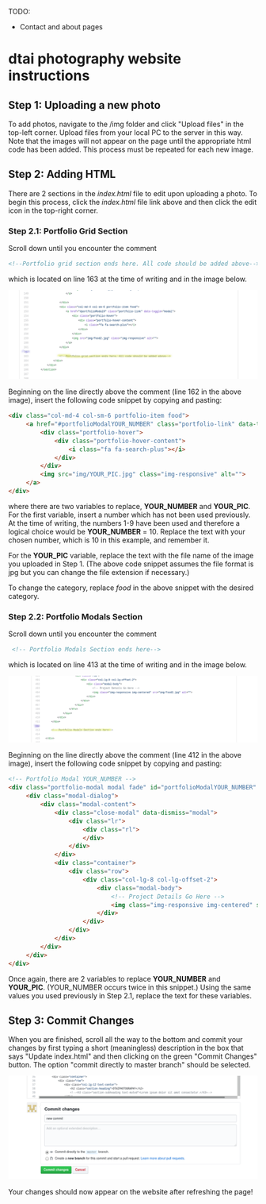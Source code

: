 TODO:

* Contact and about pages

# dtai photography website instructions

## Step 1: Uploading a new photo

To add photos, navigate to the /img folder and click
"Upload files" in the top-left corner. Upload files from your local
PC to the server in this way. Note that the images will not appear on
the page until the appropriate html code has been added. This process must
be repeated for each new image.

## Step 2: Adding HTML

There are 2 sections in the *index.html* file to edit upon uploading a photo.
To begin this process, click the *index.html* file link above and then click the edit icon
in the top-right corner.

### Step 2.1: Portfolio Grid Section

Scroll down until you encounter the comment

```html
<!--Portfolio grid section ends here. All code should be added above-->
```

which is located on line 163 at the time of writing and in the image below.

![](./readme_img/portfolio_grid.png)

Beginning on the line directly above the comment (line 162 in the above image),
insert the following code snippet by copying and pasting:

```html
<div class="col-md-4 col-sm-6 portfolio-item food">
     <a href="#portfolioModalYOUR_NUMBER" class="portfolio-link" data-toggle="modal">
         <div class="portfolio-hover">
             <div class="portfolio-hover-content">
                 <i class="fa fa-search-plus"></i>
             </div>
         </div>
         <img src="img/YOUR_PIC.jpg" class="img-responsive" alt="">
     </a>
</div>
```

where there are two variables to replace, **YOUR_NUMBER** and **YOUR_PIC**.
For the first variable, insert a number which has not been used previously.
At the time of writing, the numbers 1-9 have been used and therefore a logical
choice would be **YOUR_NUMBER** = 10. Replace the text with your chosen number,
which is 10 in this example, and remember it.

For the **YOUR_PIC** variable, replace the text with the file name of the
image you uploaded in Step 1. (The above code snippet assumes the file format
is jpg but you can change the file extension if necessary.)

To change the category, replace *food* in the above snippet with the desired
category.

### Step 2.2: Portfolio Modals Section

Scroll down until you encounter the comment

```html
 <!-- Portfolio Modals Section ends here-->
```

which is located on line 413 at the time of writing and in the image below.

![](./readme_img/portfolio_modals_section_2.png)

Beginning on the line directly above the comment (line 412 in the above image),
insert the following code snippet by copying and pasting:

```html
<!-- Portfolio Modal YOUR_NUMBER -->
<div class="portfolio-modal modal fade" id="portfolioModalYOUR_NUMBER" tabindex="-1" role="dialog" aria-hidden="true" style="display: none;">
     <div class="modal-dialog">
         <div class="modal-content">
             <div class="close-modal" data-dismiss="modal">
                 <div class="lr">
                     <div class="rl">
                     </div>
                 </div>
             </div>
             <div class="container">
                 <div class="row">
                     <div class="col-lg-8 col-lg-offset-2">
                         <div class="modal-body">
                             <!-- Project Details Go Here -->
                             <img class="img-responsive img-centered" src="img/YOUR_PIC.jpg" alt="">
                         </div>
                     </div>
                 </div>
             </div>
         </div>
     </div>
</div>
```

Once again, there are 2 variables to replace **YOUR_NUMBER** and **YOUR_PIC**.
(YOUR_NUMBER occurs twice in this snippet.) Using the same values
you used previously in Step 2.1, replace the text for these variables.

## Step 3: Commit Changes

When you are finished, scroll all the way to the bottom and commit your changes by first typing a
short (meaningless) description in the box that says "Update index.html" and then clicking on
the green "Commit Changes" button. The option "commit directly to master branch" should be selected.

![](./readme_img/commit.png)

Your changes should now appear on the website after refreshing the page!
